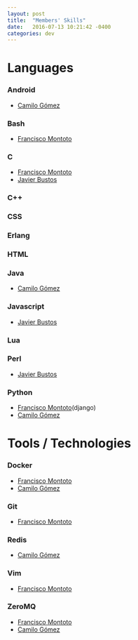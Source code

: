```yaml
---
layout: post
title:  "Members' Skills"
date:   2016-07-13 10:21:42 -0400
categories: dev
---
```

# Languages

### Android

  - [Camilo Gómez][camilog]

### Bash

  - [Francisco Montoto][fmontoto]

### C

  - [Francisco Montoto][fmontoto]
  - [Javier Bustos][madestro]

### C++

### CSS

### Erlang

### HTML

### Java

  - [Camilo Gómez][camilog]

### Javascript

  - [Javier Bustos][madestro]

### Lua

### Perl

  - [Javier Bustos][madestro]

### Python

  - [Francisco Montoto][fmontoto](django)
  - [Camilo Gómez][camilog]

# Tools / Technologies

### Docker

  - [Francisco Montoto][fmontoto]
  - [Camilo Gómez][camilog]

### Git

  - [Francisco Montoto][fmontoto]

### Redis

  - [Camilo Gómez][camilog]

### Vim

  - [Francisco Montoto][fmontoto]

### ZeroMQ

  - [Francisco Montoto][fmontoto]
  - [Camilo Gómez][camilog]

[fmontoto]: https://www.github.com/fmontoto
[camilog]: https://www.github.com/camilog
[madestro]: https://www.github.com/madestro
